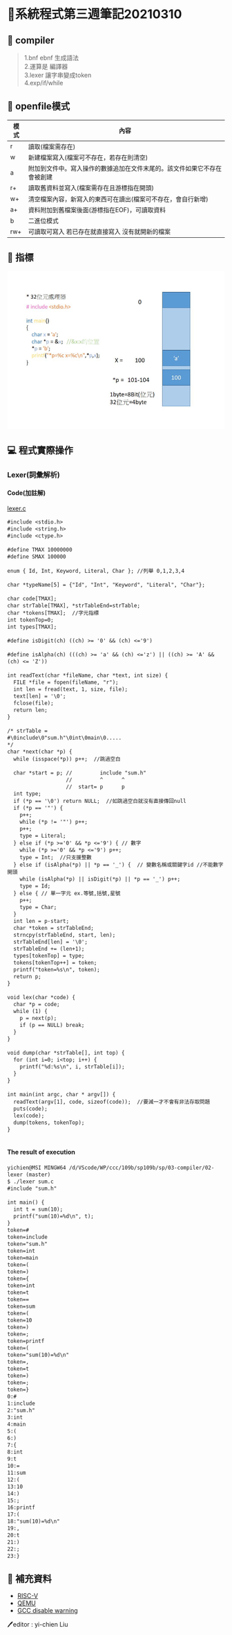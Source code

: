 # 📝系統程式第三週筆記20210310

## 📖 compiler 
> 1.bnf ebnf 生成語法<br>
> 2.運算是 編譯器<br>
> 3.lexer 讓字串變成token<br> 
> 4.exp/if/while<br>

## 📖 openfile模式
模式 | 內容
------ | -----
r | 讀取(檔案需存在)
w | 新建檔案寫入(檔案可不存在，若存在則清空)
a | 附加到文件中。寫入操作的數據追加在文件末尾的。該文件如果它不存在會被創建
r+ | 讀取舊資料並寫入(檔案需存在且游標指在開頭)
w+ | 清空檔案內容，新寫入的東西可在讀出(檔案可不存在，會自行新增)
a+ | 資料附加到舊檔案後面(游標指在EOF)，可讀取資料
b | 二進位模式
rw+ | 可讀取可寫入 若已存在就直接寫入 沒有就開新的檔案
## 📖 指標
![](指標.JPG)

## 💻 程式實際操作
### Lexer(詞彙解析) 
#### Code(加註解)
[lexer.c](./lexer.c)
```
#include <stdio.h>
#include <string.h>
#include <ctype.h>

#define TMAX 10000000
#define SMAX 100000

enum { Id, Int, Keyword, Literal, Char }; //列舉 0,1,2,3,4

char *typeName[5] = {"Id", "Int", "Keyword", "Literal", "Char"};

char code[TMAX];
char strTable[TMAX], *strTableEnd=strTable;
char *tokens[TMAX];  //字元指標
int tokenTop=0;
int types[TMAX];

#define isDigit(ch) ((ch) >= '0' && (ch) <='9')

#define isAlpha(ch) (((ch) >= 'a' && (ch) <='z') || ((ch) >= 'A' && (ch) <= 'Z'))

int readText(char *fileName, char *text, int size) {
  FILE *file = fopen(fileName, "r");
  int len = fread(text, 1, size, file);
  text[len] = '\0';
  fclose(file);
  return len;
}

/* strTable =
#\0include\0"sum.h"\0int\0main\0.....
*/
char *next(char *p) {
  while (isspace(*p)) p++;  //跳過空白

  char *start = p; //         include "sum.h"
                   //         ^      ^
                   //  start= p      p
  int type;
  if (*p == '\0') return NULL;  //如跳過空白就沒有直接傳回null
  if (*p == '"') {
    p++;
    while (*p != '"') p++;
    p++;
    type = Literal;
  } else if (*p >='0' && *p <='9') { // 數字
    while (*p >='0' && *p <='9') p++;
    type = Int;  //只支援整數
  } else if (isAlpha(*p) || *p == '_') {  // 變數名稱或關鍵字id //不能數字開頭
    while (isAlpha(*p) || isDigit(*p) || *p == '_') p++;
    type = Id;
  } else { // 單一字元 ex.等號,括號,星號
    p++;
    type = Char;
  }
  int len = p-start;
  char *token = strTableEnd;
  strncpy(strTableEnd, start, len);
  strTableEnd[len] = '\0';
  strTableEnd += (len+1);
  types[tokenTop] = type;
  tokens[tokenTop++] = token;
  printf("token=%s\n", token);
  return p;
}

void lex(char *code) {
  char *p = code;
  while (1) {
    p = next(p);
    if (p == NULL) break;
  }
}

void dump(char *strTable[], int top) {
  for (int i=0; i<top; i++) {
    printf("%d:%s\n", i, strTable[i]);
  }
}

int main(int argc, char * argv[]) {
  readText(argv[1], code, sizeof(code));  //要減一才不會有非法存取問題
  puts(code);
  lex(code);
  dump(tokens, tokenTop);
}


```

#### The result of execution
```
yichien@MSI MINGW64 /d/VScode/WP/ccc/109b/sp109b/sp/03-compiler/02-lexer (master)
$ ./lexer sum.c
#include "sum.h"

int main() {
  int t = sum(10);
  printf("sum(10)=%d\n", t);
}
token=#
token=include
token="sum.h"
token=int
token=main
token=(
token=)
token={
token=int
token=t
token==
token=sum
token=(
token=10
token=)
token=;
token=printf
token=(
token="sum(10)=%d\n"
token=,
token=t
token=)
token=;
token=}
0:#
1:include
2:"sum.h"
3:int
4:main
5:(
6:)
7:{
8:int
9:t
10:=
11:sum
12:(
13:10
14:)
15:;
16:printf
17:(
18:"sum(10)=%d\n"
19:,
20:t
21:)
22:;
23:}
```
## 📖 補充資料
* [RISC-V](https://zh.wikipedia.org/wiki/RISC-V)
* [QEMU](https://www.qemu.org/)
* [GCC disable warning](https://gcc.gnu.org/onlinedocs/gcc/Warning-Options.html)

🖊️editor : yi-chien Liu